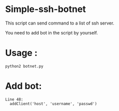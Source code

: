 # Simple-ssh-botnet
This script can send command to a list of ssh server.

You need to add bot in the script by yourself.
# Usage :

    python2 botnet.py
# Add bot:

    Line 48:
      addClient('host', 'username', 'passwd')
